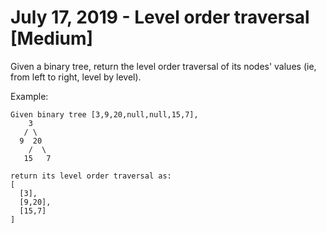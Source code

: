 # July 17, 2019 - Level order traversal [Medium]

Given a binary tree, return the level order traversal of its nodes' values 
(ie, from left to right, level by level).

Example:
```
Given binary tree [3,9,20,null,null,15,7],
    3
   / \
  9  20
    /  \
   15   7

return its level order traversal as:
[
  [3],
  [9,20],
  [15,7]
]
```